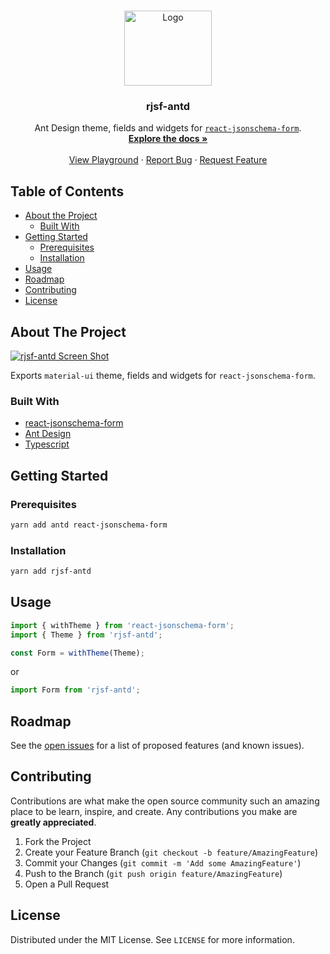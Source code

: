 <!-- PROJECT LOGO -->
<br />
<p align="center">
  <a href="https://github.com/videni/rjsf-antd">
    <img src="https://raw.githubusercontent.com/videni/rjsf-antd/master/rjsf-antd-logo.png" alt="Logo" width="140" height="120">
  </a>

  <h3 align="center">rjsf-antd</h3>

  <p align="center">
  Ant Design theme, fields and widgets for <a href="https://github.com/mozilla-services/react-jsonschema-form/"><code>react-jsonschema-form</code></a>.
    <br />
    <a href="https://github.com/videni/rjsf-antd"><strong>Explore the docs »</strong></a>
    <br />
    <br />
    <a href="https://github.com/videni/rjsf-antd/">View Playground</a>
    ·
    <a href="https://github.com/videni/rjsf-antd/issues">Report Bug</a>
    ·
    <a href="https://github.com/videni/rjsf-antd/issues">Request Feature</a>
  </p>
</p>

<!-- TABLE OF CONTENTS -->

## Table of Contents

- [About the Project](#about-the-project)
  - [Built With](#built-with)
- [Getting Started](#getting-started)
  - [Prerequisites](#prerequisites)
  - [Installation](#installation)
- [Usage](#usage)
- [Roadmap](#roadmap)
- [Contributing](#contributing)
- [License](#license)

<!-- ABOUT THE PROJECT -->

## About The Project

[![rjsf-antd Screen Shot][product-screenshot]](https://github.com/videni/rjsf-antd)

Exports `material-ui` theme, fields and widgets for `react-jsonschema-form`.

### Built With

- [react-jsonschema-form](https://github.com/mozilla-services/react-jsonschema-form/)
- [Ant Design](https://ant.design/)
- [Typescript](https://www.typescriptlang.org/)

<!-- GETTING STARTED -->

## Getting Started

### Prerequisites

```sh
yarn add antd react-jsonschema-form
```

### Installation

```sh
yarn add rjsf-antd
```

<!-- USAGE EXAMPLES -->

## Usage

```javascript
import { withTheme } from 'react-jsonschema-form';
import { Theme } from 'rjsf-antd';

const Form = withTheme(Theme);
```

or

```javascript
import Form from 'rjsf-antd';
```

<!-- ROADMAP -->

## Roadmap

See the [open issues](https://github.com/videni/rjsf-antd/issues) for a list of proposed features (and known issues).

<!-- CONTRIBUTING -->

## Contributing

Contributions are what make the open source community such an amazing place to be learn, inspire, and create. Any contributions you make are **greatly appreciated**.

1. Fork the Project
2. Create your Feature Branch (`git checkout -b feature/AmazingFeature`)
3. Commit your Changes (`git commit -m 'Add some AmazingFeature'`)
4. Push to the Branch (`git push origin feature/AmazingFeature`)
5. Open a Pull Request

<!-- LICENSE -->

## License

Distributed under the MIT License. See `LICENSE` for more information.

<!-- MARKDOWN LINKS & IMAGES -->
<!-- https://www.markdownguide.org/basic-syntax/#reference-style-links -->

[product-screenshot]: https://raw.githubusercontent.com/videni/rjsf-antd/master/screenshot.png
